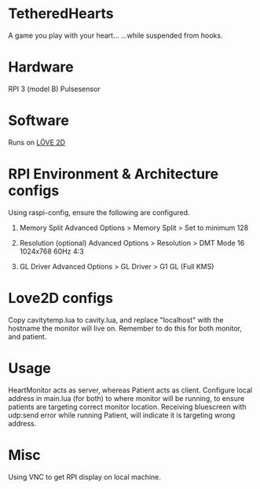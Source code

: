 # TetheredHearts
A game you play with your heart...
...while suspended from hooks.


# Hardware
RPI 3 (model B)
Pulsesensor


# Software
Runs on <a href="https://love2d.org/">LÖVE 2D</a>


# RPI Environment & Architecture configs
Using raspi-config, ensure the following are configured.

1. Memory Split
Advanced Options > Memory Split > Set to minimum 128

2. Resolution (optional)
Advanced Options > Resolution > DMT Mode 16 1024x768 60Hz 4:3

3. GL Driver 
Advanced Options > GL Driver > G1 GL (Full KMS)


# Love2D configs
Copy cavitytemp.lua to cavity.lua, and replace "localhost" with the hostname the monitor will live on.
Remember to do this for both monitor, and patient.


# Usage
HeartMonitor acts as server, whereas Patient acts as client. Configure local address in main.lua (for both) to where monitor will be running, to ensure patients are targeting correct monitor location. Receiving bluescreen with udp:send error while running Patient, will indicate it is targeting wrong address.


# Misc
Using VNC to get RPI display on local machine. 
